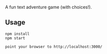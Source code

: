 A fun text adventure game (with choices!).

Usage
-----
```
npm install
npm start

point your browser to http://localhost:3000/
```
